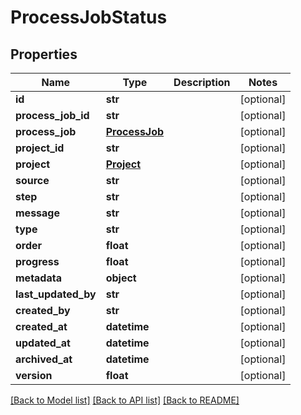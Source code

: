 # ProcessJobStatus

## Properties
Name | Type | Description | Notes
------------ | ------------- | ------------- | -------------
**id** | **str** |  | [optional] 
**process_job_id** | **str** |  | [optional] 
**process_job** | [**ProcessJob**](ProcessJob.md) |  | [optional] 
**project_id** | **str** |  | [optional] 
**project** | [**Project**](Project.md) |  | [optional] 
**source** | **str** |  | [optional] 
**step** | **str** |  | [optional] 
**message** | **str** |  | [optional] 
**type** | **str** |  | [optional] 
**order** | **float** |  | [optional] 
**progress** | **float** |  | [optional] 
**metadata** | **object** |  | [optional] 
**last_updated_by** | **str** |  | [optional] 
**created_by** | **str** |  | [optional] 
**created_at** | **datetime** |  | [optional] 
**updated_at** | **datetime** |  | [optional] 
**archived_at** | **datetime** |  | [optional] 
**version** | **float** |  | [optional] 

[[Back to Model list]](../README.md#documentation-for-models) [[Back to API list]](../README.md#documentation-for-api-endpoints) [[Back to README]](../README.md)

